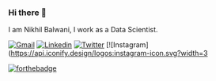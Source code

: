 ### Hi there 👋

I am Nikhil Balwani, I work as a Data Scientist.

[![Gmail](https://api.iconify.design/logos:google-gmail.svg?width=40&height=40)](mailto:nikhilbalwani1998@gmail.com) 
[![Linkedin](https://api.iconify.design/openmoji:linkedin.svg?width=40&height=40)](https://www.linkedin.com/in/nikhilbalwani/) 
[![Twitter](https://api.iconify.design/openmoji:twitter.svg?width=40&height=40)](https://twitter.com/nikhilbalwani) 
[![Instagram](https://api.iconify.design/logos:instagram-icon.svg?width=3

[![forthebadge](https://forthebadge.com/images/badges/built-with-love.svg)](https://forthebadge.com)
<!--
**nikhilbalwani/nikhilbalwani** is a ✨ _special_ ✨ repository because its `README.md` (this file) appears on your GitHub profile.

Here are some ideas to get you started:

- 🔭 I’m currently working on ...
- 🌱 I’m currently learning ...
- 👯 I’m looking to collaborate on ...
- 🤔 I’m looking for help with ...
- 💬 Ask me about ...
- 📫 How to reach me: ...
- 😄 Pronouns: ...
- ⚡ Fun fact: ...
-->
